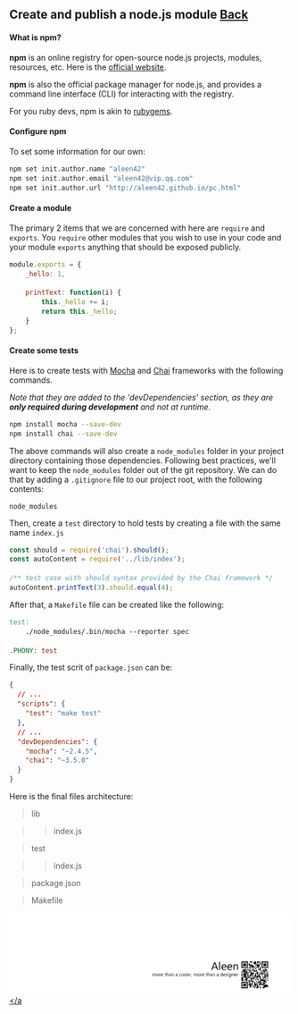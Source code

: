 ## Create and publish a node.js module [Back](./../node.md)

#### What is npm?

**npm** is an online registry for open-source node.js projects, modules, resources, etc. Here is the [official website](http://npmjs.org.).

**npm** is also the official package manager for node.js, and provides a command line interface (CLI) for interacting with the registry.

For you ruby devs, npm is akin to [rubygems](http://rubygems.org/).

#### Configure npm

To set some information for our own:

```bash
npm set init.author.name "aleen42"
npm set init.author.email "aleen42@vip.qq.com"
npm set init.author.url "http://aleen42.github.io/pc.html"
```

#### Create a module

The primary 2 items that we are concerned with here are `require` and `exports`. You `require` other modules that you wish to use in your code and your module `exports` anything that should be exposed publicly.

```js
module.exports = {
	_hello: 1,

	printText: function(i) {
		this._hello += i;
		return this._hello;
	}
};
```

#### Create some tests

Here is to create tests with [Mocha](http://visionmedia.github.io/mocha/) and [Chai](http://chaijs.com/) frameworks with the following commands.

*Note that they are added to the 'devDependencies' section, as they are **only required during development** and not at runtime.*

```bash
npm install mocha --save-dev
npm install chai --save-dev
```

The above commands will also create a `node_modules` folder in your project directory containing those dependencies. Following best practices, we'll want to keep the `node_modules` folder out of the git repository. We can do that by adding a `.gitignore` file to our project root, with the following contents:

```
node_modules
```

Then, create a `test` directory to hold tests by creating a file with the same name `index.js`

```js
const should = require('chai').should();
const autoContent = require('../lib/index');

/** test case with should syntax provided by the Chai framework */
autoContent.printText(3).should.equal(4);
```

After that, a `Makefile` file can be created like the following:

```makefile
test:
	./node_modules/.bin/mocha --reporter spec

.PHONY: test
```

Finally, the test scrit of `package.json` can be:

```json
{
  // ...
  "scripts": {
    "test": "make test"
  },
  // ...
  "devDependencies": {
    "mocha": "~2.4.5",
    "chai": "~3.5.0"
  }
}
```

Here is the final files architecture:

> lib

>> index.js

> test

>> index.js

> package.json

> Makefile

<a href="http://aleen42.github.io/" target="_blank" ><img src="./../../../../pic/tail.gif"></a
